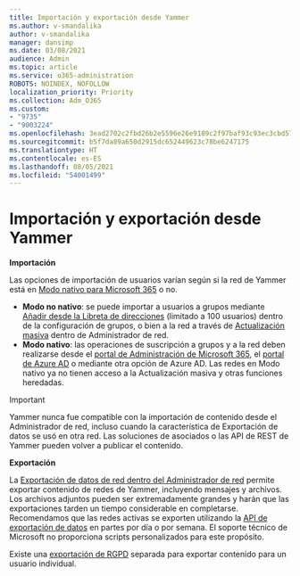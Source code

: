 ```yaml
---
title: Importación y exportación desde Yammer
ms.author: v-smandalika
author: v-smandalika
manager: dansimp
ms.date: 03/08/2021
audience: Admin
ms.topic: article
ms.service: o365-administration
ROBOTS: NOINDEX, NOFOLLOW
localization_priority: Priority
ms.collection: Adm_O365
ms.custom:
- "9735"
- "9003224"
ms.openlocfilehash: 3ead2702c2fbd26b2e5596e26e9189c2f97baf93c93ec3cbd57f15c855b5128e
ms.sourcegitcommit: b5f7da89a650d2915dc652449623c78be6247175
ms.translationtype: HT
ms.contentlocale: es-ES
ms.lasthandoff: 08/05/2021
ms.locfileid: "54001499"
---
```

# <a name="import-and-export-from-yammer"></a>Importación y exportación desde Yammer

**Importación**

Las opciones de importación de usuarios varían según si la red de Yammer está en [Modo nativo para Microsoft 365](https://docs.microsoft.com/yammer/configure-your-yammer-network/overview-native-mode) o no.

- **Modo no nativo**: se puede importar a usuarios a grupos mediante [Añadir desde la Libreta de direcciones](https://support.microsoft.com/office/manage-yammer-community-members-75253554-d0f3-4148-b835-e6a9a8a0c294) (limitado a 100 usuarios) dentro de la configuración de grupos, o bien a la red a través de [Actualización masiva](https://docs.microsoft.com/yammer/manage-yammer-users/add-block-or-remove-users) dentro de Administrador de red.
- **Modo nativo**: las operaciones de suscripción a grupos y a la red deben realizarse desde el [portal de Administración de Microsoft 365](https://docs.microsoft.com/microsoft-365/admin/add-users), el [portal de Azure AD](https://docs.microsoft.com/azure/active-directory/fundamentals/add-users-azure-active-directory) o mediante otra opción de Azure AD. Las redes en Modo nativo ya no tienen acceso a la Actualización masiva y otras funciones heredadas.

> [!IMPORTANT]
> Yammer nunca fue compatible con la importación de contenido desde el Administrador de red, incluso cuando la característica de Exportación de datos se usó en otra red. Las soluciones de asociados o las API de REST de Yammer pueden volver a publicar el contenido.

**Exportación**

La [Exportación de datos de red dentro del Administrador de red](https://docs.microsoft.com/yammer/manage-security-and-compliance/export-yammer-enterprise-data) permite exportar contenido de redes de Yammer, incluyendo mensajes y archivos. Los archivos adjuntos pueden ser extremadamente grandes y harán que las exportaciones tarden un tiempo considerable en completarse. Recomendamos que las redes activas se exporten utilizando la [API de exportación de datos](https://developer.yammer.com/docs/data-export-api) en partes por día o por semana. El soporte técnico de Microsoft no proporciona scripts personalizados para este propósito.

Existe una [exportación de RGPD](https://docs.microsoft.com/yammer/manage-security-and-compliance/gdpr-requests-in-yammer-enterprise) separada para exportar contenido para un usuario individual.